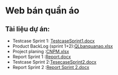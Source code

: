 # Web bán quần áo

## Tài liệu dự án:
- Testcase Sprint 1: [TestcaseSprint1.docx](https://github.com/user-attachments/files/17487893/TestcaseSprint1.docx)
- Product BackLog (sprint 1+2):[QLbanquanao.xlsx](https://github.com/user-attachments/files/17396747/QLbanquanao.xlsx)
- Project planing :[CNPM.xlsx](https://github.com/user-attachments/files/17406950/CNPM.xlsx)
- Report Sprint 1 :[Report.docx](https://github.com/user-attachments/files/17396663/Report.docx)
- Testcase Sprint 2:[TesecaseSprint2.docx](https://github.com/user-attachments/files/17396763/TesecaseSprint2.docx)
- Report Sprint 2 :[Report Sprint 2.docx](https://github.com/user-attachments/files/17491975/Report.Sprint.2.docx)

